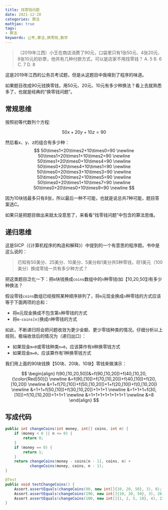 ```yaml
---
title: 找零钱问题
date: 2021-12-20
categories: 算法
mathjax: true
tags:
- 算法
keywords: 公考,算法,换零钱,数学
---
```


>（2019年江西）小王在商店消费了90元，口袋里只有1张50元、4张20元、8张10元的钞票，他共有几种付款方式，可以是店家不用找零钱？
> A. 5    B. 6    C. 7    D. 8

这是2019年江西的公务员考试题，但是从这题目中我嗅到了程序的味道。

如果题目改成90元钱换零钱，用50元、20元、10元有多少种换法？看上去就熟悉多了，也就是经典的“换零钱问题”。

## 常规思维

按照初等代数列个方程:

$$
50x+20y+10z=90
$$

然后看x、y、z的组合有多少种：
$$
50\times1+20\times2+10\times0=90 \newline
50\times1+20\times1+10\times2=90 \newline
50\times1+20\times0+10\times4=90 \newline
50\times0+20\times4+10\times1=90 \newline
50\times0+20\times3+10\times3=90 \newline
50\times0+20\times2+10\times5=90 \newline
50\times0+20\times1+10\times7=90 \newline
50\times0+20\times0+10\times9=90 \newline
$$

因为10块钱最多只有8张，所以最后一种不可能，也就是说总共7种可能，题目答案选C。

如果只是把题目做出来就太没意思了，来看看“找零钱问题”中包含的算法思维。

## 递归思维

这是SICP（《计算机程序的构造和解释》）中提到的一个有意思的程序题。书中是这么说的：

> 已知有50美分、25美分、10美分、5美分和1美分共5种零钱，将1美元（100美分）换成零钱一共有多少种方式？

把这类题目泛化一下：把`m`块钱换成`coins`数组中的`n`种零钱(如【10,20,50】)有多少种换法？

假设零钱`coins`数组已经按照某种顺序排列了，将`m`元现金换成`n`种零钱的方式应该等于下面两项的总和：

* 将`m`元现金换成不包含第`n`种零钱的方式
* 将`m-coins[n]`换成n种零钱的方式

如此，不断递归将会把问题收敛为更少金额、更少零钱种类的情况。仔细分析以上规则，极端收敛后的情况为（递归出口）：

* 如果现金`m<0`或零钱种类`n=0`，应该算作有`0`种换零钱方式
* 如果现金`m=0`，应该算作有1种换零钱方式

我们用上面的90块钱换【50块、20块、10块】零钱来做演示：

$$
\begin{align}
f(90,[10,20,50])&=f(90,[10,20])+f(40,[10,20,{\color{Red}50}]) \newline
&=f(90,[10])+f(70,[10,20])+f(40,[10])+f(20,[10,20]) \newline
&=1+f(70,[10])+f(50,[10,20])+1+f(20,[10])+f(0,[10,20]) \newline
&=1+1+f(50,[10])+f(30,[10,20])+1+1+1 \newline
&=1+1+1+f(30,[10])+f(10,[10,20])+1+1+1 \newline
&=1+1+1+1+1+1+1+1 \newline
&=8
\end{align}
$$

## 写成代码

```java
public int changeCoins(int money, int[] coins, int n) {
    if (money < 0 || n <= 0) {
        return 0;
    }
    if (money == 0) {
        return 1;
    }
    return changeCoins(money - coins[n - 1], coins, n) + 
           changeCoins(money, coins, n - 1);
}

@Test
public void testChangeCoins() {
    Assert.assertEquals(changeCoins(90, new int[]{10, 20, 50}, 3), 8);
    Assert.assertEquals(changeCoins(190, new int[]{10, 20, 50}, 3), 26);
    Assert.assertEquals(changeCoins(100, new int[]{1, 2, 5, 10}, 4), 2156);
}
```